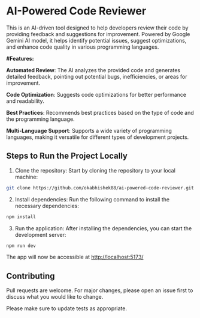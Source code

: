 # AI-Powered Code Reviewer

This is an AI-driven tool designed to help developers review their code by providing feedback and suggestions for improvement. Powered by Google Gemini AI model, it helps identify potential issues, suggest optimizations, and enhance code quality in various programming languages.

**#Features:**

**Automated Review**: The AI analyzes the provided code and generates detailed feedback, pointing out potential bugs, inefficiencies, or areas for improvement.

**Code Optimization**: Suggests code optimizations for better performance and readability.

**Best Practices**: Recommends best practices based on the type of code and the programming language.

**Multi-Language Support**: Supports a wide variety of programming languages, making it versatile for different types of development projects.

## Steps to Run the Project Locally

1. Clone the repository: Start by cloning the repository to your local machine:

```bash
git clone https://github.com/okabhishek88/ai-powered-code-reviewer.git

```

2. Install dependencies: Run the following command to install the necessary dependencies:

```bash
npm install
```

3. Run the application: After installing the dependencies, you can start the development server:
```bash
npm run dev
```
The app will now be accessible at [http://localhost:5173/](http://localhost:5173/) 

## Contributing

Pull requests are welcome. For major changes, please open an issue first
to discuss what you would like to change.

Please make sure to update tests as appropriate.